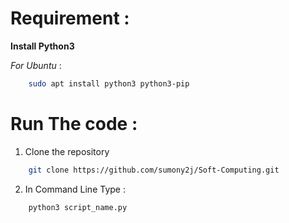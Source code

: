 # Requirement :

**Install Python3**

*For Ubuntu* :
```bash
	sudo apt install python3 python3-pip
```
# Run The code :

1. Clone the repository
```bash
	git clone https://github.com/sumony2j/Soft-Computing.git
```
2. In Command Line Type :
```bash
	python3 script_name.py
```
